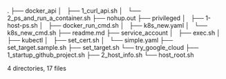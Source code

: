 .
├── docker_api
│   ├── 1_curl_api.sh
│   └── 2_ps_and_run_a_container.sh
├── nohup.out
├── privileged
│   ├── 1-host-ps.sh
│   ├── docker_run_cmd.sh
│   ├── k8s_new.yaml
│   └── k8s_new_cmd.sh
├── readme.md
├── service_account
│   ├── exec.sh
│   ├── kubectl
│   ├── set_cert.sh
│   └── simple.yaml
├── set_target.sample.sh
├── set_target.sh
└── try_google_cloud
    ├── 1_startup_github_project.sh
    ├── 2_host_info.sh
    └── host_root.sh

4 directories, 17 files
